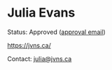 # Julia Evans

Status: Approved ([approval email](attachments/jvns-approval.pdf))

<https://jvns.ca/>

Contact: <julia@jvns.ca>
